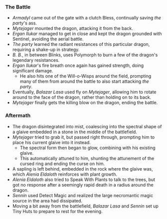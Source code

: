 ### The Battle

* *Armadyl* came out of the gate with a clutch Bless, continually saving *the party*'s ass.
* *Mytejager* mounted the dragon, attacking it from the back.
* *Ergan Ilukar* managed to get in close and kept the dragon grounded with Sentinel, avoiding the aerial battle.
* *The party* learned the radiant resistances of this particular dragon, requiring a shake-up in strategy.
* *B. B.*, in between Blinks, uses Polymorph to burn a few of the dragon's legendary resistances.
* *Ergan Ilukar*'s fire breath once again has gained strength, doing significant damage.
  * He also hits one of the Will-o-Wisps around the field, prompting many of them from around the battle to also start attacking *the party*.
* Eventually, *Balazar Lasa* used fly on *Mytejager*, allowing him to rotate around to the face of the dragon, rather than holding on to its back.
* *Mytejager* finally gets the killing blow on the dragon, ending the battle.

### Aftermath

* The dragon disintegrated into mist, coalescing into the spectral shape of a glaive embedded in a stone in the middle of the battlefield.
* *Mytejager* tried to grab it, but passed right through, prompting him to place his current glaive into it instead.
  * The spectral form then began to glow, combining with his existing glaive.
  * This automatically attuned to him, shunting the attunement of the cursed ring and ending the curse on him.
* A sapling is left behind, embedded in the rock where the glaive was, which *Alenia Eldaloth* reinforces with plant growth.
* *Alenia Eldaloth* also tried to Speak With Plants to talk to the trees, but got no response after a seemingly rapid death in a radius around the dragon.
* *Sennin* used Detect Magic and realized the large necromantic magic source in the area had dissipated.
* Moving a bit away from the battlefield, *Balazar Lasa* and *Sennin* set up Tiny Huts to prepare to rest for the evening.
